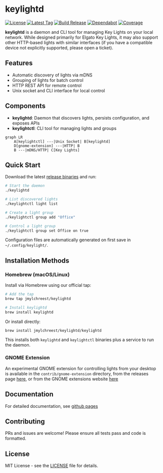 # keylightd

[![License](https://badgen.net/github/license/jmylchreest/keylightd)](https://github.com/jmylchreest/keylightd/blob/main/LICENSE)
[![Latest Tag](https://badgen.net/github/tag/jmylchreest/keylightd)](https://github.com/jmylchreest/keylightd/releases)
[![Build Release](https://badgen.net/github/checks/jmylchreest/keylightd/main/build-release)](https://github.com/jmylchreest/keylightd/actions/workflows/build-release.yml)
[![Dependabot](https://badgen.net/github/dependabot/jmylchreest/keylightd)](https://dependabot.com)
[![Coverage](https://badgen.net/codecov/c/github/jmylchreest/keylightd)](https://codecov.io/gh/jmylchreest/keylightd)

**keylightd** is a daemon and CLI tool for managing Key Lights on your local network. While designed primarily for Elgato Key Lights, it may also support other HTTP-based lights with similar interfaces (if you have a compatible device not explicitly supported, please open a ticket).

## Features
- Automatic discovery of lights via mDNS
- Grouping of lights for batch control
- HTTP REST API for remote control
- Unix socket and CLI interface for local control

## Components
- **keylightd**: Daemon that discovers lights, persists configuration, and exposes APIs
- **keylightctl**: CLI tool for managing lights and groups

```mermaid
graph LR
    A[keylightctl] ---|Unix Socket| B[keylightd]
    D[gnome-extension] ---|HTTP| B
    B ---|mDNS/HTTP| C[Key Lights]
```

## Quick Start

Download the latest [release binaries](https://github.com/jmylchreest/keylightd/releases) and run:

```bash
# Start the daemon
./keylightd

# List discovered lights
./keylightctl light list

# Create a light group
./keylightctl group add "Office"

# Control a light group
./keylightctl group set Office on true
```

Configuration files are automatically generated on first save in `~/.config/keylight/`.

## Installation Methods

### Homebrew (macOS/Linux)
Install via Homebrew using our official tap:

```bash
# Add the tap
brew tap jmylchreest/keylightd

# Install keylightd
brew install keylightd
```

Or install directly:
```bash
brew install jmylchreest/keylightd/keylightd
```

This installs both `keylightd` and `keylightctl` binaries plus a service to run the daemon.

### GNOME Extension
An experimental GNOME extension for controlling lights from your desktop is available in the `contrib/gnome-extension` directory, from the releases page [here](https://github.com/jmylchreest/keylightd/releases), or from the GNOME extensions website [here](https://extensions.gnome.org/)

## Documentation
For detailed documentation, see [github pages](https://jmylchreest.github.io/keylightd/)

## Contributing
PRs and issues are welcome! Please ensure all tests pass and code is formatted.

## License
MIT License - see the [LICENSE](LICENSE) file for details.
